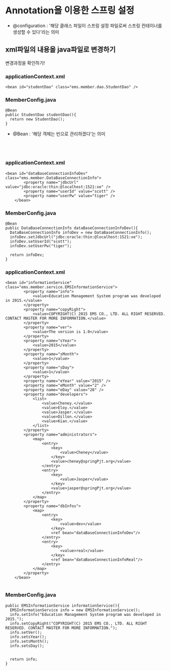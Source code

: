 # Annotation을 이용한 스프링 설정

* @configuration : '해당 클래스 파일이 스프링 설정 파일로써 스프링 컨테이너를 생성할 수 있다'라는 의미

## xml파일의 내용을 java파일로 변경하기
변경과정을 확인하기!

### applicationContext.xml
```<bean id="studentDao" class="ems.member.dao.StudentDao" />```

### MemberConfig.java
```
@Bean
public StudentDao studentDao(){
  return new StudentDao();
}
```
* @Bean : '해당 객체는 빈으로 관리하겠다'는 의미

<br><br>

### applicationContext.xml
```
<bean id="dataBaseConnectionInfoDev" class="ems.member.DataBaseConnectionInfo">
		<property name="jdbcUrl" value="jdbc:oracle:thin:@localhost:1521:xe" />
		<property name="userId" value="scott" />
		<property name="userPw" value="tiger" />
	</bean>
```

### MemberConfig.java
```
@Bean
public DataBaseConnectionInfo dataBaseConnectionInfoDev(){
  DataBaseConnectionInfo infoDev = new DataBaseConnectionInfo();
  infoDev.setJdbcUrl("jdbc:oracle:thin:@localhost:1521:xe");
  infoDev.setUserId("scott");
  infoDev.setUserPw("tiger");
  
  return infoDev;
}
```

### applicationContext.xml
```
<bean id="informationService" class="ems.member.service.EMSInformationService">
		<property name="info">
			<value>Education Management System program was developed in 2015.</value>
		</property>
		<property name="copyRight">
			<value>COPYRIGHT(C) 2015 EMS CO., LTD. ALL RIGHT RESERVED. CONTACT MASTER FOR MORE INFORMATION.</value>
		</property>
		<property name="ver">
			<value>The version is 1.0</value>
		</property>
		<property name="sYear">
			<value>2015</value>
		</property>
		<property name="sMonth">
			<value>1</value>
		</property>
		<property name="sDay">
			<value>1</value>
		</property>
		<property name="eYear" value="2015" />
		<property name="eMonth" value="2" />
		<property name="eDay" value="28" />
		<property name="developers">
			<list>
				<value>Cheney.</value>
				<value>Eloy.</value>
				<value>Jasper.</value>
				<value>Dillon.</value>
				<value>Kian.</value>
			</list>
		</property>
		<property name="administrators">
			<map>
				<entry>
					<key>
						<value>Cheney</value>
					</key>
					<value>cheney@springPjt.org</value>
				</entry>
				<entry>
					<key>
						<value>Jasper</value>
					</key>
					<value>jasper@springPjt.org</value>
				</entry>
			</map>
		</property>
		<property name="dbInfos">
			<map>
				<entry>
					<key>
						<value>dev</value>
					</key>
					<ref bean="dataBaseConnectionInfoDev"/>
				</entry>
				<entry>
					<key>
						<value>real</value>
					</key>
					<ref bean="dataBaseConnectionInfoReal"/>
				</entry>
			</map>
		</property>
	</bean>
	
```

### MemberConfig.java
```
public EMSInformationService informationService(){
  EMSInformationService info = new EMSInformationService();
  info.setInfo("Education Management System program was developed in 2015.");
  info.setCopyRight("COPYRIGHT(C) 2015 EMS CO., LTD. ALL RIGHT RESERVED. CONTACT MASTER FOR MORE INFORMATION.");
  info.setVer();
  info.setsYear();
  info.setsMonth();
  info.setsDay();
  
  
  return info;
}
```
